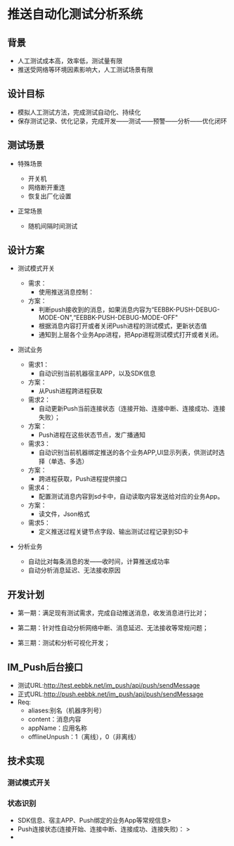 # 推送自动化测试分析系统

## 背景

+ 人工测试成本高，效率低，测试量有限
+ 推送受网络等环境因素影响大，人工测试场景有限

## 设计目标

+ 模拟人工测试方法，完成测试自动化、持续化
+ 保存测试记录、优化记录，完成开发——测试——预警——分析——优化闭环

## 测试场景

+ 特殊场景
	+ 开关机
	+ 网络断开重连
	+ 恢复出厂化设置

+ 正常场景
	+ 随机间隔时间测试

## 设计方案

+ 测试模式开关
	+ 需求：
		+ 使用推送消息控制：
	+ 方案：
		+ 判断push接收到的消息，如果消息内容为“EEBBK-PUSH-DEBUG-MODE-ON",“EEBBK-PUSH-DEBUG-MODE-OFF"
		+ 根据消息内容打开或者关闭Push进程的测试模式，更新状态值
		+ 通知到上层各个业务App进程，把App进程测试模式打开或者关闭。

+ 测试业务
	+ 需求1：
		+ 自动识别当前机器宿主APP，以及SDK信息
	+ 方案：
		+ 从Push进程跨进程获取
	+ 需求2：
		+ 自动更新Push当前连接状态（连接开始、连接中断、连接成功、连接失败）；
	+ 方案：
		+ Push进程在这些状态节点，发广播通知
	+ 需求3：
		+ 自动识别当前机器绑定推送的各个业务APP,UI显示列表，供测试时选择（单选、多选）
	+ 方案：
		+ 跨进程获取，Push进程提供接口
	+ 需求4：
		+ 配置测试消息内容到sd卡中，自动读取内容发送给对应的业务App。
	+ 方案：
		+ 读文件，Json格式
	+ 需求5：
		+ 定义推送过程关键节点字段、输出测试过程记录到SD卡

+ 分析业务
	+ 自动比对每条消息的发——收时间，计算推送成功率
	+ 自动分析消息延迟、无法接收原因

## 开发计划

+ 第一期：满足现有测试需求，完成自动推送消息，收发消息进行比对；

+ 第二期：针对性自动分析网络中断、消息延迟、无法接收等常规问题；

+ 第三期：测试和分析可视化开发；


## IM_Push后台接口

+ 测试URL:http://test.eebbk.net/im_push/api/push/sendMessage
+ 正式URL:http://push.eebbk.net/im_push/api/push/sendMessage
+ Req:
	+ aliases:别名（机器序列号）
	+ content：消息内容
	+ appName：应用名称
	+ offlineUnpush：1（离线），0（非离线）

## 技术实现

### 测试模式开关



### 状态识别

+ SDK信息、宿主APP、Push绑定的业务App等常规信息> 
+ Push连接状态(连接开始、连接中断、连接成功、连接失败)： > 
+ 


